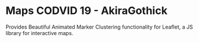 <h1> Maps CODVID 19 - AkiraGothick </h1>

Provides Beautiful Animated Marker Clustering functionality for Leaflet, a JS library for interactive maps.
